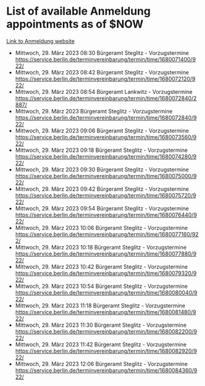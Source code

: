 # List of available Anmeldung appointments as of $NOW
[Link to Anmeldung website](https://service.berlin.de/terminvereinbarung/termin/tag.php?termin=1&anliegen[]=120686&dienstleisterlist=122210,122217,327316,122219,327312,122227,327314,122231,327346,122243,327348,122254,122252,329742,122260,329745,122262,329748,122271,327278,122273,327274,122277,327276,330436,122280,327294,122282,327290,122284,327292,122291,327270,122285,327266,122286,327264,122296,327268,150230,329760,122297,327286,122294,327284,122312,329763,122314,329775,122304,327330,122311,327334,122309,327332,317869,122281,327352,122279,329772,122283,122276,327324,122274,327326,122267,329766,122246,327318,122251,327320,122257,327322,122208,327298,122226,327300&herkunft=http%3A%2F%2Fservice.berlin.de%2Fdienstleistung%2F120686%2F)
- Mittwoch, 29. März 2023 08:30 Bürgeramt Steglitz - Vorzugstermine https://service.berlin.de/terminvereinbarung/termin/time/1680071400/922/
- Mittwoch, 29. März 2023 08:42 Bürgeramt Steglitz - Vorzugstermine https://service.berlin.de/terminvereinbarung/termin/time/1680072120/922/
- Mittwoch, 29. März 2023 08:54 Bürgeramt Lankwitz - Vorzugstermine https://service.berlin.de/terminvereinbarung/termin/time/1680072840/2887/
- Mittwoch, 29. März 2023  Bürgeramt Steglitz - Vorzugstermine https://service.berlin.de/terminvereinbarung/termin/time/1680072840/922/
- Mittwoch, 29. März 2023 09:06 Bürgeramt Steglitz - Vorzugstermine https://service.berlin.de/terminvereinbarung/termin/time/1680073560/922/
- Mittwoch, 29. März 2023 09:18 Bürgeramt Steglitz - Vorzugstermine https://service.berlin.de/terminvereinbarung/termin/time/1680074280/922/
- Mittwoch, 29. März 2023 09:30 Bürgeramt Steglitz - Vorzugstermine https://service.berlin.de/terminvereinbarung/termin/time/1680075000/922/
- Mittwoch, 29. März 2023 09:42 Bürgeramt Steglitz - Vorzugstermine https://service.berlin.de/terminvereinbarung/termin/time/1680075720/922/
- Mittwoch, 29. März 2023 09:54 Bürgeramt Steglitz - Vorzugstermine https://service.berlin.de/terminvereinbarung/termin/time/1680076440/922/
- Mittwoch, 29. März 2023 10:06 Bürgeramt Steglitz - Vorzugstermine https://service.berlin.de/terminvereinbarung/termin/time/1680077160/922/
- Mittwoch, 29. März 2023 10:18 Bürgeramt Steglitz - Vorzugstermine https://service.berlin.de/terminvereinbarung/termin/time/1680077880/922/
- Mittwoch, 29. März 2023 10:42 Bürgeramt Steglitz - Vorzugstermine https://service.berlin.de/terminvereinbarung/termin/time/1680079320/922/
- Mittwoch, 29. März 2023 10:54 Bürgeramt Steglitz - Vorzugstermine https://service.berlin.de/terminvereinbarung/termin/time/1680080040/922/
- Mittwoch, 29. März 2023 11:18 Bürgeramt Steglitz - Vorzugstermine https://service.berlin.de/terminvereinbarung/termin/time/1680081480/922/
- Mittwoch, 29. März 2023 11:30 Bürgeramt Steglitz - Vorzugstermine https://service.berlin.de/terminvereinbarung/termin/time/1680082200/922/
- Mittwoch, 29. März 2023 11:42 Bürgeramt Steglitz - Vorzugstermine https://service.berlin.de/terminvereinbarung/termin/time/1680082920/922/
- Mittwoch, 29. März 2023 12:06 Bürgeramt Steglitz - Vorzugstermine https://service.berlin.de/terminvereinbarung/termin/time/1680084360/922/
